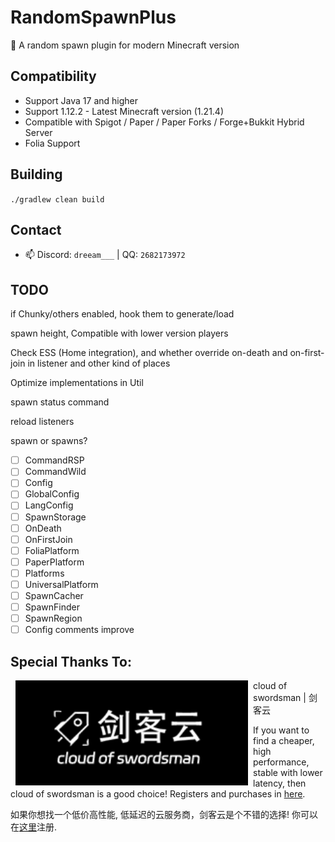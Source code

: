 # RandomSpawnPlus

🔀 A random spawn plugin for modern Minecraft version

## Compatibility

- Support Java 17 and higher
- Support 1.12.2 - Latest Minecraft version (1.21.4)
- Compatible with Spigot / Paper / Paper Forks / Forge+Bukkit Hybrid Server
- Folia Support

## Building

`./gradlew clean build`

## Contact

- 📫 Discord: `dreeam___` | QQ: `2682173972`

## TODO

if Chunky/others enabled, hook them to generate/load

spawn height, Compatible with lower version players

Check ESS (Home integration), and whether override on-death
and on-first-join in listener and other kind of places

Optimize implementations in Util

spawn status command

reload listeners

spawn or spawns?

- [ ] CommandRSP
- [ ] CommandWild
- [ ] Config
- [ ] GlobalConfig
- [ ] LangConfig
- [ ] SpawnStorage
- [ ] OnDeath
- [ ] OnFirstJoin
- [ ] FoliaPlatform
- [ ] PaperPlatform
- [ ] Platforms
- [ ] UniversalPlatform
- [ ] SpawnCacher
- [ ] SpawnFinder
- [ ] SpawnRegion
- [ ] Config comments improve

## Special Thanks To:

<a href="https://cloud.swordsman.com.cn/"><img src="JiankeServer.jpg" alt="Jianke Cloud Host" align="left" hspace="8"></a>
cloud of swordsman | 剑客云

If you want to find a cheaper, high performance, stable with lower latency, then cloud of swordsman is a good choice! Registers and purchases in [here](https://cloud.swordsman.com.cn/?i8ab42c).

如果你想找一个低价高性能, 低延迟的云服务商，剑客云是个不错的选择! 你可以在[这里](https://cloud.swordsman.com.cn/?i8ab42c)注册.

